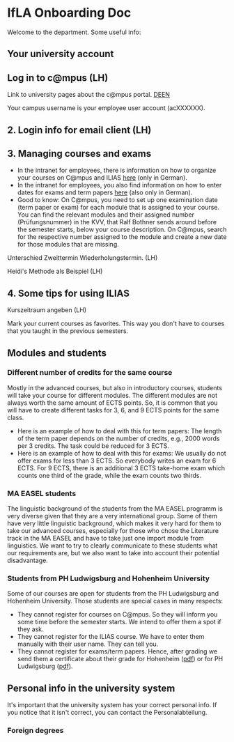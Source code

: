 # IfLA Onboarding Doc

Welcome to the department. Some useful info:

## Your university account 


## Log in to c@mpus (LH)

Link to university pages about the c@mpus portal. [DE](https://www.student.uni-stuttgart.de/uni-a-bis-z/CMPUS--Das-Campus-Management-Portal-der-Universitaet-Stuttgart/)[EN](https://www.student.uni-stuttgart.de/en/digital-services/campus/)

Your campus username is your employee user account (acXXXXXX).

## 2. Login info for email client (LH)

## 3. Managing courses and exams
* In the intranet for employees, there is information on how to organize your courses on C@mpus and ILIAS [here](https://www.izus.uni-stuttgart.de/itap/campus/co-hauptprozesse/lehrveranstaltung/) (only in German). 
* In the intranet for employees, you also find information on how to enter dates for exams and term papers [here](https://www.izus.uni-stuttgart.de/itap/campus/co-hauptprozesse/pruefung/) (also only in German). 
* Good to know: On C@mpus, you need to set up one examination date (term paper or exam) for each module that is assigned to your course. You can find the relevant modules and their assigned number (Prüfungsnummer) in the KVV, that Ralf Bothner sends around before the semester starts, below your course description. On C@mpus, search for the respective number assigned to the module and create a new date for those modules that are missing. 

Unterschied Zweittermin Wiederholungstermin. (LH)

Heidi's Methode als Beispiel (LH)


## 4. Some tips for using ILIAS

Kurszeitraum angeben (LH)

Mark your current courses as favorites. This way you don't have to courses that you taught in the previous semesters.

## Modules and students
### Different number of credits for the same course
Mostly in the advanced courses, but also in introductory courses, students will take your course for different modules. The different modules are not always worth the same amount of ECTS points. So, it is common that you will have to create different tasks for 3, 6, and 9 ECTS points for the same class.
* Here is an example of how to deal with this for term papers: The length of the term paper depends on the number of credits, e.g., 2000 words per 3 credits. The task could be reduced for 3 ECTS.
* Here is an example of how to deal with this for exams: We usually do not offer exams for less than 3 ECTS. So everybody writes an exam for 6 ECTS. For 9 ECTS, there is an additional 3 ECTS take-home exam which counts one third of the grade, while the exam counts two thirds.

### MA EASEL students
The linguistic background of the students from the MA EASEL programm is very diverse given that they are a very international group. Some of them have very little linguistic background, which makes it very hard for them to take our advanced courses, especially for those who chose the Literature track in the MA EASEL and have to take just one import module from linguistics. We want to try to clearly communicate to these students what our requirements are, but we also want to take into account their potential disadvantage.

### Students from PH Ludwigsburg and Hohenheim University
Some of our courses are open for students from the PH Ludwigsburg and Hohenheim University. Those students are special cases in many respects:
* They cannot register for courses on C@mpus. So they will inform you some time before the semester starts. We intend to offer them a spot if they ask.
* They cannot register for the ILIAS course. We have to enter them manually with their user name. They can tell you.
* They cannot register for exams/term papers. Hence, after grading we send them a certificate about their grade for Hohenheim ([pdf](https://www.pse-stuttgart-ludwigsburg.de/wp-content/uploads/2016/05/Anerkennungsformular-f%C3%BCr-Lehramtsstudierende-der-Uni-Stuttgart-und-Hohenheim.pdf)) or for PH Ludwigsburg ([pdf](https://www.pse-stuttgart-ludwigsburg.de/wp-content/uploads/2016/05/Anerkennungsformular-f%C3%BCr-Lehramtsstudierende-der-PH-Ludwigsburg.pdf)).

## Personal info in the university system

It's important that the university system has your correct personal info. If you notice that it isn't correct, you can contact the Personalabteilung.

### Foreign degrees

